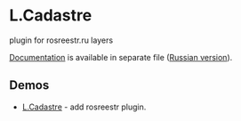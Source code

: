 # L.Cadastre
plugin for rosreestr.ru layers

[Documentation](documentation.md) is available in separate file ([Russian version](documentation-rus.md)).

Demos
------
  * [L.Cadastre](http://originalsin.github.io/L.Cadastre/examples/L.Cadastre.html) - add rosreestr plugin.
